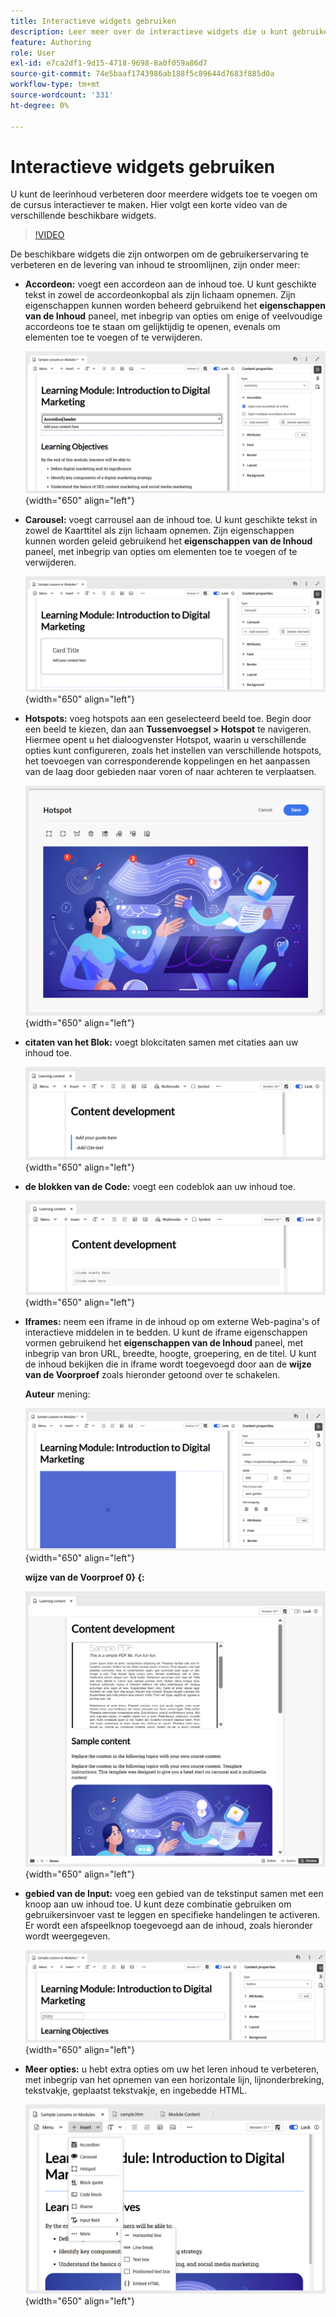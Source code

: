 ```yaml
---
title: Interactieve widgets gebruiken
description: Leer meer over de interactieve widgets die u kunt gebruiken in de leerinhoud.
feature: Authoring
role: User
exl-id: e7ca2df1-9d15-4718-9698-8a0f059a86d7
source-git-commit: 74e5baaf1743986ab188f5c89644d7683f885d0a
workflow-type: tm+mt
source-wordcount: '331'
ht-degree: 0%

---
```


# Interactieve widgets gebruiken

U kunt de leerinhoud verbeteren door meerdere widgets toe te voegen om de cursus interactiever te maken. Hier volgt een korte video van de verschillende beschikbare widgets.

>[!VIDEO](https://video.tv.adobe.com/v/3469531/learning-content-aem-guides)


De beschikbare widgets die zijn ontworpen om de gebruikerservaring te verbeteren en de levering van inhoud te stroomlijnen, zijn onder meer:

- **Accordeon:** voegt een accordeon aan de inhoud toe. U kunt geschikte tekst in zowel de accordeonkopbal als zijn lichaam opnemen. Zijn eigenschappen kunnen worden beheerd gebruikend het **eigenschappen van de Inhoud** paneel, met inbegrip van opties om enige of veelvoudige accordeons toe te staan om gelijktijdig te openen, evenals om elementen toe te voegen of te verwijderen.

  ![](assets/accordion-learning-content.png){width="650" align="left"}

- **Carousel:** voegt carrousel aan de inhoud toe. U kunt geschikte tekst in zowel de Kaarttitel als zijn lichaam opnemen. Zijn eigenschappen kunnen worden geleid gebruikend het **eigenschappen van de Inhoud** paneel, met inbegrip van opties om elementen toe te voegen of te verwijderen.

  ![](assets/carousal-learning-content.png){width="650" align="left"}

- **Hotspots:** voeg hotspots aan een geselecteerd beeld toe. Begin door een beeld te kiezen, dan aan **Tussenvoegsel > Hotspot** te navigeren. Hiermee opent u het dialoogvenster Hotspot, waarin u verschillende opties kunt configureren, zoals het instellen van verschillende hotspots, het toevoegen van corresponderende koppelingen en het aanpassen van de laag door gebieden naar voren of naar achteren te verplaatsen.

  ![](assets/hotspot-learning-content.png){width="650" align="left"}

- **citaten van het Blok:** voegt blokcitaten samen met citaties aan uw inhoud toe.

  ![](assets/block-quote-learning-content.png){width="650" align="left"}

- **de blokken van de Code:** voegt een codeblok aan uw inhoud toe.

  ![](assets/code-block-learning-content.png){width="650" align="left"}

- **Iframes:** neem een iframe in de inhoud op om externe Web-pagina&#39;s of interactieve middelen in te bedden. U kunt de iframe eigenschappen vormen gebruikend het **eigenschappen van de Inhoud** paneel, met inbegrip van bron URL, breedte, hoogte, groepering, en de titel. U kunt de inhoud bekijken die in iframe wordt toegevoegd door aan de **wijze van de Voorproef** zoals hieronder getoond over te schakelen.

  **Auteur** mening:

  ![](assets/iframe-learning-content.png){width="650" align="left"}


  **wijze van de Voorproef 0} {:**

  ![](assets/iframe-learning-content-preview.png){width="650" align="left"}

- **gebied van de Input:** voeg een gebied van de tekstinput samen met een knoop aan uw inhoud toe. U kunt deze combinatie gebruiken om gebruikersinvoer vast te leggen en specifieke handelingen te activeren. Er wordt een afspeelknop toegevoegd aan de inhoud, zoals hieronder wordt weergegeven.

  ![](assets/button-learning-content.png){width="650" align="left"}

- **Meer opties:** u hebt extra opties om uw het leren inhoud te verbeteren, met inbegrip van het opnemen van een horizontale lijn, lijnonderbreking, tekstvakje, geplaatst tekstvakje, en ingebedde HTML.

  ![](assets/more-options-learning-content.png){width="650" align="left"}
